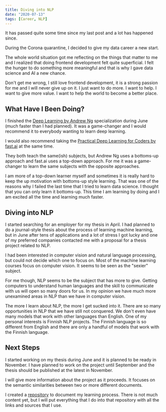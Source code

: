 ```yaml
---
title: Diving into NLP
date: "2020-07-13"
tags: [Career, NLP]
---
```


It has passed quite some time since my last post and a lot has happened since.

During the Corona quarantine, I decided to give my data career a new start.

The whole world situation got me reflecting on the things that matter to me and I realized that doing frontend development felt quite superficial. I felt the hunger to do something more meaningful and that is why I gave data science and AI a new chance.

Don't get me wrong, I still love frontend development, it is a strong passion for me and I will never give up on it. I just want to do more. I want to help. I want to give more value. I want to help the world to become a better place.

## What Have I Been Doing?

I finished the [Deep Learning by Andrew Ng](https://www.coursera.org/specializations/deep-learning) specialization during June (much faster than I had planned). It was a game-changer and I would recommend it to everybody wanting to learn deep learning.

I would also recommend taking the [Practical Deep Learning for Coders by fast.ai](https://course.fast.ai/) at the same time.

They both teach the same(ish) subjects, but Andrew Ng uses a bottoms-up approach and fast.ai uses a top-down approach. For me it was a game-changer to learn the same subjects with the opposite approaches.

I am more of a top-down learner myself and sometimes it is really hard to keep the up motivation with bottoms-up style learning. That was one of the reasons why I failed the last time that I tried to learn data science. I thought that you can only learn it bottoms-up. This time I am learning by doing and I am excited all the time and learning much faster.

## Diving into NLP

I started searching for an employer for my thesis in April. I had planned to do a journal-style thesis about the process of learning machine learning, but in June after tens of applications and a lot of stress I got lucky and one of my preferred companies contacted me with a proposal for a thesis project related to NLP.

I had been interested in computer vision and natural language processing, but could not decide which one to focus on. Most of the machine learning courses focus on computer vision. It seems to be seen as the "sexier" subject.

For me though, NLP seems to be the subject that has more to give. Getting computers to understand human languages and the skill to communicate with us will open so many doors for us. In my opinion we have much more unexamined areas in NLP than we have in computer vision.

The more I learn about NLP, the more I get sucked into it. There are so many opportunities in NLP that we have still not conquered. We don't even have many models that work with other languages than English. One of my personal interests is Finnish NLP projects. The Finnish language is so different from English and there are only a handful of models that work with the Finnish language.

## Next Steps

I started working on my thesis during June and it is planned to be ready in November. I have planned to work on the project until September and the thesis should be published at the latest in November.

I will give more information about the project as it proceeds. It focuses on the semantic similarities between two or more different documents.

I created a [repository](https://github.com/Kurkulis/nlp_notebooks) to document my learning process. There is not much content yet, but I will put everything that I do into that repository with all the links and sources that I use.


